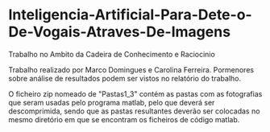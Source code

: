 # Inteligencia-Artificial-Para-Dete-o-De-Vogais-Atraves-De-Imagens
Trabalho no Ambito da Cadeira de Conhecimento e Raciocinio

Trabalho realizado por Marco Domingues e Carolina Ferreira.
Pormenores sobre análise de resultados podem ser vistos no relatório do trabalho. 

O ficheiro zip nomeado de "Pastas1_3" contém as pastas com as fotografias que seram usadas pelo programa matlab, pelo que deverá ser descomprimida, sendo que as pastas resultantes deverão ser colocadas no mesmo diretório em que se encontram os ficheiros de código matlab.
